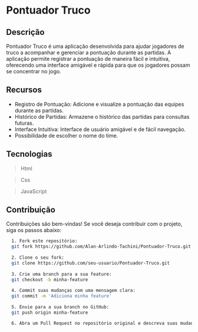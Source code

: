 
# Pontuador Truco

## Descrição

Pontuador Truco é uma aplicação desenvolvida para ajudar jogadores de truco a acompanhar e gerenciar a pontuação durante as partidas. A aplicação permite registrar a pontuação de maneira fácil e intuitiva, oferecendo uma interface amigável e rápida para que os jogadores possam se concentrar no jogo.

## Recursos
* Registro de Pontuação: Adicione e visualize a pontuação das equipes durante as partidas.
* Histórico de Partidas: Armazene o histórico das partidas para consultas futuras.
* Interface Intuitiva: Interface de usuário amigável e de fácil navegação.
* Possibilidade de escolher o nome do time.

## Tecnologias

> Html

> Css

> JavaScript

## Contribuição
Contribuições são bem-vindas! Se você deseja contribuir com o projeto, siga os passos abaixo:
```bash
  1. Fork este repositório:
  git fork https://github.com/Alan-Arlindo-Tachini/Pontuador-Truco.git
  
  2. Clone o seu fork:
  git clone https://github.com/seu-usuario/Pontuador-Truco.git
  
  3. Crie uma branch para a sua feature:
  git checkout -b minha-feature
  
  4. Commit suas mudanças com uma mensagem clara:
  git commit -m 'Adiciona minha feature'
  
  5. Envie para a sua branch no GitHub:
  git push origin minha-feature

  6. Abra um Pull Request no repositório original e descreva suas mudanças detalhadamente. Inclua capturas de tela, se necessário, e referência a quaisquer issues que estão sendo resolvidas.
